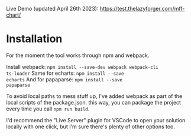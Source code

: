 Live Demo (updated April 26th 2023): https://test.thelazyforger.com/mff-chart/

# Installation
For the moment the tool works through npm and webpack.

Install webpack: <code>npm install --save-dev webpack webpack-cli ts-loader</code>
Same for echarts: <code>npm install --save echarts</code>
And for papaparse: <code>npm install --save papaparse</code>

To avoid local paths to mess stuff up, I've added webpack as part of the local scripts of the package.json. this way, you can package the project every time you call <code>npm run build</code>.

I'd recommend the "Live Server" plugin for VSCode to open your solution locally with one click, but I'm sure there's plenty of other options too.

